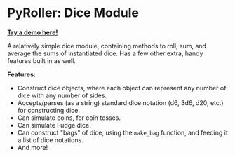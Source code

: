 PyRoller: Dice Module
=============================

[**Try a demo here!**](http://repl.it/NVc/2)

A relatively simple dice module, containing methods to roll, sum, and average the sums of instantiated dice. Has a few other extra, handy features built in as well.

**Features:**

- Construct dice objects, where each object can represent any number of dice with any number of sides.
- Accepts/parses (as a string) standard dice notation (d6, 3d6, d20, etc.) for constructing dice.
- Can simulate coins, for coin tosses.
- Can simulate Fudge dice.
- Can construct "bags" of dice, using the `make_bag` function, and feeding it a list of dice notations.
- And more!
 